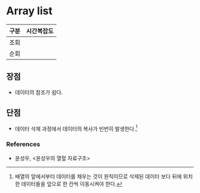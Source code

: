 # Array list

| 구분 | 시간복잡도 |
| --- | -------- |
| 조회 |          |
| 순회 |          |

## 장점

- 데이터의 참조가 쉽다.

## 단점

- 데이터 삭제 과정에서 데이터의 복사가 빈번히 발생한다.[^arraylist_disadvantage] 

### References

- 윤성우, <윤성우의 열혈 자료구조>

[^arraylist_disadvantage]: 배열의 앞에서부터 데이터를 채우는 것이 원칙이므로 삭제된 데이터 보다 뒤에 위치한 데이터들을 앞으로 한 칸씩 이동시켜야 한다.
